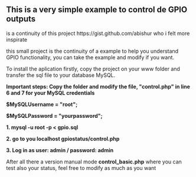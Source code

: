 
<h2>This is a very simple example to control de GPIO outputs</h2>
<p>is a continuity of this project https://gist.github.com/abishur who i felt more inspirate </p>

<p>this small project is the continuity of a example to help you understand
GPIO functionality, you can take the example and modify if you want. 

<p>To install the aplication firstly, copy the project on your www folder 
and transfer the sql file to your database MySQL. 

<b>Important steps: Copy the folder and modify the file, "control.php" in line 6 and 7 for your MySQL credentials
<p>$MySQLUsername = "root";
<p>$MySQLPassword = "yourpassword";

<p> 1. mysql -u root -p < gpio.sql
<p> 2. go to you localhost gpiostatus/control.php
<p> 3. Log in as user: admin / password: admin 

</b>
<p>After all there a version manual mode <b>control_basic.php</b> where you can test also your status, feel free to modify 
as much as you want

